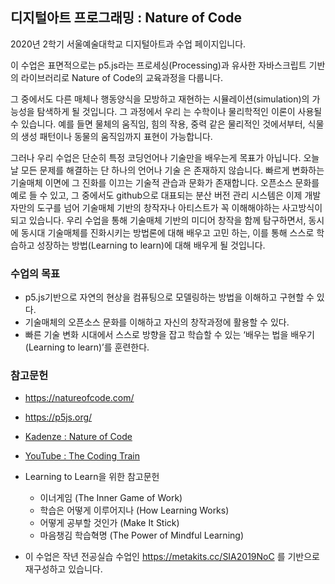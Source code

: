 ## 디지털아트 프로그래밍 : Nature of Code
2020년 2학기 서울예술대학교 디지털아트과 수업 페이지입니다.

이 수업은 표면적으로는 p5.js라는 프로세싱(Processing)과 유사한 자바스크립트 기반의 라이브러리로 Nature of Code의 교육과정을
다룹니다.

그 중에서도 다른 매체나 행동양식을 모방하고 재현하는 시뮬레이션(simulation)의 가능성을 탐색하게 될 것입니다. 그 과정에서 우리 는 수학이나 물리학적인 이론이 사용될 수 있습니다. 예를 들면 물체의 움직임, 힘의 작용, 중력 같은 물리적인 것에서부터, 식물의 생성 패턴이나 동물의 움직임까지 표현이 가능합니다.

그러나 우리 수업은 단순히 특정 코딩언어나 기술만을 배우는게 목표가 아닙니다. 오늘날 모든 문제를 해결하는 단 하나의 언어나 기술 은 존재하지 않습니다.
빠르게 변화하는 기술매체 이면에 그 진화를 이끄는 기술적 관습과 문화가 존재합니다.
오픈소스 문화를 예로 들 수 있고, 그 중에서도 github으로 대표되는 분산 버전 관리 시스템은 이제 개발자만의 도구를 넘어 기술매체 기반의 창작자나 아티스트가 꼭 이해해야하는 사고방식이 되고 있습니다.
우리 수업을 통해 기술매체 기반의 미디어 창작을 함께 탐구하면서, 동시에 동시대 기술매체를 진화시키는 방법론에 대해 배우고 고민 하는, 이를 통해 스스로 학습하고 성장하는 방법(Learning to learn)에 대해 배우게 될 것입니다.

### 수업의 목표

 * p5.js기반으로 자연의 현상을 컴퓨팅으로 모델링하는 방법을 이해하고 구현할 수 있다.
 * 기술매체의 오픈소스 문화를 이해하고 자신의 창작과정에 활용할 수 있다.
 * 빠른 기술 변화 시대에서 스스로 방향을 잡고 학습할 수 있는 ‘배우는 법을 배우기 (Learning to learn)’를 훈련한다.

### 참고문헌
 * https://natureofcode.com/
 * https://p5js.org/
 * [Kadenze : Nature of Code](https://www.kadenze.com/courses/the-nature-of-code-ii/info)
 * [YouTube : The Coding Train](https://www.youtube.com/user/shiffman)
 * Learning to Learn을 위한 참고문헌
   * 이너게임 (The Inner Game of Work)
   * 학습은 어떻게 이루어지나 (How Learning Works)
   * 어떻게 공부할 것인가 (Make It Stick)
   * 마음챙김 학습혁명 (The Power of Mindful Learning)

 * 이 수업은 작년 전공실습 수업인 <https://metakits.cc/SIA2019NoC> 를 기반으로 재구성하고 있습니다.
